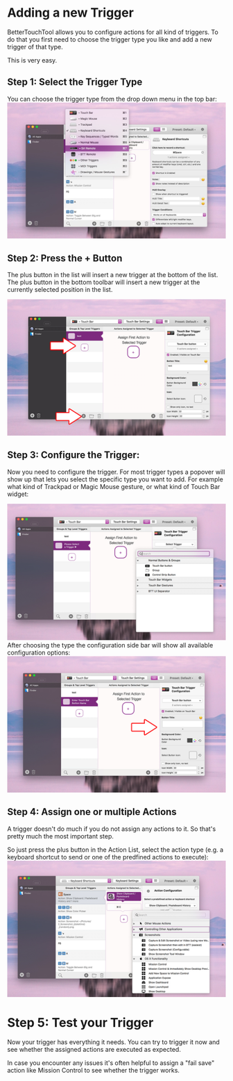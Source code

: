 # Adding a new Trigger

BetterTouchTool allows you to configure actions for all kind of triggers. To do that you first need to choose the trigger type you like and add a new trigger of that type.

This is very easy.


## Step 1: Select the Trigger Type
You can choose the trigger type from the drop down menu in the top bar:
![triggers](media/new/triggers.jpg)

## Step 2: Press the + Button
The plus button in the list will insert a new trigger at the bottom of the list. The plus button in the bottom toolbar will insert a new trigger at the currently selected position in the list.

![triggers](media/new/addtrigger.jpg)

## Step 3: Configure the Trigger:
Now you need to configure the trigger. For most trigger types a popover will show up that lets you select the specific type you want to add. For example what kind of Trackpad or Magic Mouse gesture, or what kind of Touch Bar widget:

![triggers](media/new/configuretrigger.jpg)
After choosing the type the configuration side bar will show all available configuration options:
![triggers](media/new/configuretrigger2.jpg)

## Step 4: Assign one or multiple Actions
A trigger doesn't do much if you do not assign any actions to it. So that's pretty much the most important step. 

So just press the plus button in the Action List, select the action type (e.g. a keyboard shortcut to send or one of the predfined actions to execute):
![actions](media/new/actions.jpg)

# Step 5: Test your Trigger
Now your trigger has everything it needs. You can try to trigger it now and see whether the assigned actions are executed as expected.

In case you encounter any issues it's often helpful to assign a "fail save" action like Mission Control to see whether the trigger works.
